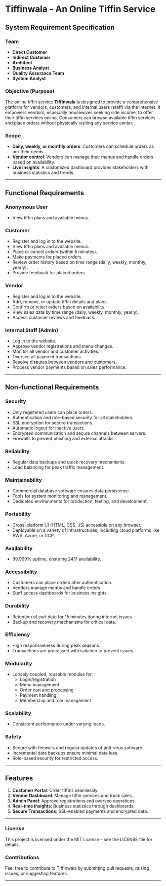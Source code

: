# Tiffinwala - An Online Tiffin Service  

## System Requirement Specification  

### **Team**  
- **Direct Customer**  
- **Indirect Customer**  
- **Architect**  
- **Business Analyst**  
- **Quality Assurance Team**  
- **System Analyst**  

### **Objective (Purpose)**  
The online tiffin service **Tiffinwala** is designed to provide a comprehensive platform for vendors, customers, and internal users (staff) via the internet. It empowers vendors, especially housewives seeking side income, to offer their tiffin services online. Consumers can browse available tiffin services and place orders without physically visiting any service center.  

### **Scope**  
- **Daily, weekly, or monthly orders**: Customers can schedule orders as per their needs.  
- **Vendor control**: Vendors can manage their menus and handle orders based on availability.  
- **Live insights**: A customized dashboard provides stakeholders with business statistics and trends.  

---

## **Functional Requirements**  

### **Anonymous User**  
- View tiffin plans and available menus.  

### **Customer**  
- Register and log in to the website.  
- View tiffin plans and available menus.  
- Place or cancel orders (within 5 minutes).  
- Make payments for placed orders.  
- Review order history based on time range (daily, weekly, monthly, yearly).  
- Provide feedback for placed orders.  

### **Vendor**  
- Register and log in to the website.  
- Add, remove, or update tiffin details and plans.  
- Confirm or reject orders based on availability.  
- View sales data by time range (daily, weekly, monthly, yearly).  
- Access customer reviews and feedback.  

### **Internal Staff (Admin)**  
- Log in to the website.  
- Approve vendor registrations and menu changes.  
- Monitor all vendor and customer activities.  
- Oversee all payment transactions.  
- Resolve disputes between vendors and customers.  
- Process vendor payments based on sales performance.  

-------------------------------------------------

## **Non-functional Requirements**  

### **Security**  
- Only registered users can place orders.  
- Authentication and role-based security for all stakeholders.  
- SSL encryption for secure transactions.  
- Automatic logout for inactive users.  
- Encrypted communication and secure channels between servers.  
- Firewalls to prevent phishing and external attacks.  

### **Reliability**  
- Regular data backups and quick recovery mechanisms.  
- Load balancing for peak traffic management.  

### **Maintainability**  
- Commercial database software ensures data persistence.  
- Tools for system monitoring and management.  
- Dedicated environments for production, testing, and development.  

### **Portability**  
- Cross-platform UI (HTML, CSS, JS) accessible on any browser.  
- Deployable on a variety of infrastructures, including cloud platforms like AWS, Azure, or GCP.  

### **Availability**  
- 99.999% uptime, ensuring 24/7 availability.  

### **Accessibility**  
- Customers can place orders after authentication.  
- Vendors manage menus and handle orders.  
- Staff access dashboards for business insights.  

### **Durability**  
- Retention of cart data for 15 minutes during internet issues.  
- Backup and recovery mechanisms for critical data.  

### **Efficiency**  
- High responsiveness during peak seasons.  
- Transactions are processed with isolation to prevent issues.  

### **Modularity**  
- Loosely coupled, reusable modules for:  
  - Login/registration  
  - Menu management  
  - Order cart and processing  
  - Payment handling  
  - Membership and role management  

### **Scalability**  
- Consistent performance under varying loads.  

### **Safety**  
- Secure with firewalls and regular updates of anti-virus software.  
- Incremental data backups ensure minimal data loss.  
- Role-based security for restricted access.  

---

## **Features**  

1. **Customer Portal**: Order tiffins seamlessly.  
2. **Vendor Dashboard**: Manage tiffin services and track sales.  
3. **Admin Panel**: Approve registrations and oversee operations.  
4. **Real-time Insights**: Business statistics through dashboards.  
5. **Secure Transactions**: SSL-enabled payments and encrypted data.  

---

### **License**  
This project is licensed under the MIT License – see the LICENSE file for details.  

### **Contributions**  
Feel free to contribute to Tiffinwala by submitting pull requests, raising issues, or suggesting features.  

---

